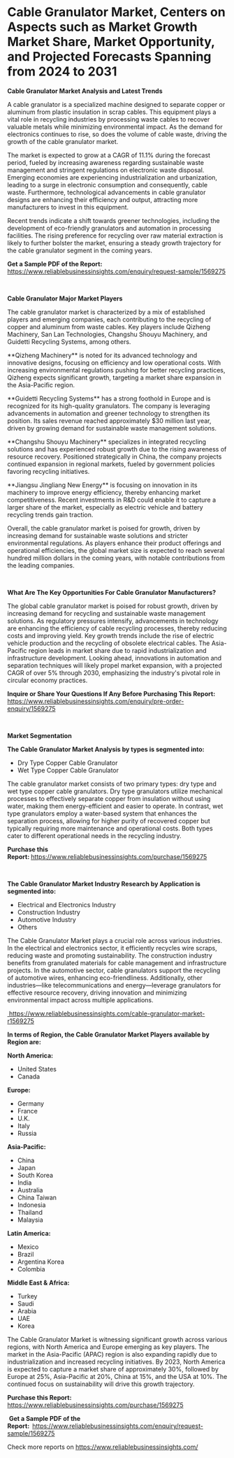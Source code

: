 <p><h1>Cable Granulator Market, Centers on Aspects such as Market Growth Market Share, Market Opportunity, and Projected Forecasts Spanning from 2024 to 2031</h1></p><p><strong>Cable Granulator Market Analysis and Latest Trends</strong></p>
<p><p>A cable granulator is a specialized machine designed to separate copper or aluminum from plastic insulation in scrap cables. This equipment plays a vital role in recycling industries by processing waste cables to recover valuable metals while minimizing environmental impact. As the demand for electronics continues to rise, so does the volume of cable waste, driving the growth of the cable granulator market.</p><p>The market is expected to grow at a CAGR of 11.1% during the forecast period, fueled by increasing awareness regarding sustainable waste management and stringent regulations on electronic waste disposal. Emerging economies are experiencing industrialization and urbanization, leading to a surge in electronic consumption and consequently, cable waste. Furthermore, technological advancements in cable granulator designs are enhancing their efficiency and output, attracting more manufacturers to invest in this equipment. </p><p>Recent trends indicate a shift towards greener technologies, including the development of eco-friendly granulators and automation in processing facilities. The rising preference for recycling over raw material extraction is likely to further bolster the market, ensuring a steady growth trajectory for the cable granulator segment in the coming years.</p></p>
<p><strong>Get a Sample PDF of the Report:&nbsp;</strong> <a href="https://www.reliablebusinessinsights.com/enquiry/request-sample/1569275?utm_campaign=39&utm_medium=2&utm_source=Github&utm_content=ia&utm_term=29122024&utm_id=cable-granulator">https://www.reliablebusinessinsights.com/enquiry/request-sample/1569275</a></p>
<p>&nbsp;</p>
<p><strong>Cable Granulator Major Market Players</strong></p>
<p><p>The cable granulator market is characterized by a mix of established players and emerging companies, each contributing to the recycling of copper and aluminum from waste cables. Key players include Qizheng Machinery, San Lan Technologies, Changshu Shouyu Machinery, and Guidetti Recycling Systems, among others.</p><p>**Qizheng Machinery** is noted for its advanced technology and innovative designs, focusing on efficiency and low operational costs. With increasing environmental regulations pushing for better recycling practices, Qizheng expects significant growth, targeting a market share expansion in the Asia-Pacific region.</p><p>**Guidetti Recycling Systems** has a strong foothold in Europe and is recognized for its high-quality granulators. The company is leveraging advancements in automation and greener technology to strengthen its position. Its sales revenue reached approximately $30 million last year, driven by growing demand for sustainable waste management solutions.</p><p>**Changshu Shouyu Machinery** specializes in integrated recycling solutions and has experienced robust growth due to the rising awareness of resource recovery. Positioned strategically in China, the company projects continued expansion in regional markets, fueled by government policies favoring recycling initiatives.</p><p>**Jiangsu Jingliang New Energy** is focusing on innovation in its machinery to improve energy efficiency, thereby enhancing market competitiveness. Recent investments in R&D could enable it to capture a larger share of the market, especially as electric vehicle and battery recycling trends gain traction.</p><p>Overall, the cable granulator market is poised for growth, driven by increasing demand for sustainable waste solutions and stricter environmental regulations. As players enhance their product offerings and operational efficiencies, the global market size is expected to reach several hundred million dollars in the coming years, with notable contributions from the leading companies.</p></p>
<p>&nbsp;</p>
<p><strong>What Are The Key Opportunities For Cable Granulator Manufacturers?</strong></p>
<p><p>The global cable granulator market is poised for robust growth, driven by increasing demand for recycling and sustainable waste management solutions. As regulatory pressures intensify, advancements in technology are enhancing the efficiency of cable recycling processes, thereby reducing costs and improving yield. Key growth trends include the rise of electric vehicle production and the recycling of obsolete electrical cables. The Asia-Pacific region leads in market share due to rapid industrialization and infrastructure development. Looking ahead, innovations in automation and separation techniques will likely propel market expansion, with a projected CAGR of over 5% through 2030, emphasizing the industry's pivotal role in circular economy practices.</p></p>
<p><strong>Inquire or Share Your Questions If Any Before Purchasing This Report:</strong> <a href="https://www.reliablebusinessinsights.com/enquiry/pre-order-enquiry/1569275?utm_campaign=39&utm_medium=2&utm_source=Github&utm_content=ia&utm_term=29122024&utm_id=cable-granulator">https://www.reliablebusinessinsights.com/enquiry/pre-order-enquiry/1569275</a></p>
<p>&nbsp;</p>
<p><strong>Market Segmentation</strong></p>
<p><strong>The Cable Granulator Market Analysis by types is segmented into:</strong></p>
<p><ul><li>Dry Type Copper Cable Granulator</li><li>Wet Type Copper Cable Granulator</li></ul></p>
<p><p>The cable granulator market consists of two primary types: dry type and wet type copper cable granulators. Dry type granulators utilize mechanical processes to effectively separate copper from insulation without using water, making them energy-efficient and easier to operate. In contrast, wet type granulators employ a water-based system that enhances the separation process, allowing for higher purity of recovered copper but typically requiring more maintenance and operational costs. Both types cater to different operational needs in the recycling industry.</p></p>
<p><strong>Purchase this Report:&nbsp;</strong><a href="https://www.reliablebusinessinsights.com/purchase/1569275?utm_campaign=39&utm_medium=2&utm_source=Github&utm_content=ia&utm_term=29122024&utm_id=cable-granulator">https://www.reliablebusinessinsights.com/purchase/1569275</a></p>
<p>&nbsp;</p>
<p><strong>The Cable Granulator Market Industry Research by Application is segmented into:</strong></p>
<p><ul><li>Electrical and Electronics Industry</li><li>Construction Industry</li><li>Automotive Industry</li><li>Others</li></ul></p>
<p><p>The Cable Granulator Market plays a crucial role across various industries. In the electrical and electronics sector, it efficiently recycles wire scraps, reducing waste and promoting sustainability. The construction industry benefits from granulated materials for cable management and infrastructure projects. In the automotive sector, cable granulators support the recycling of automotive wires, enhancing eco-friendliness. Additionally, other industries—like telecommunications and energy—leverage granulators for effective resource recovery, driving innovation and minimizing environmental impact across multiple applications.</p></p>
<p><a href="https://www.reliablebusinessinsights.com/cable-granulator-market-r1569275?utm_campaign=39&utm_medium=2&utm_source=Github&utm_content=ia&utm_term=29122024&utm_id=cable-granulator">&nbsp;https://www.reliablebusinessinsights.com/cable-granulator-market-r1569275</a></p>
<p><strong>In terms of Region, the Cable Granulator Market Players available by Region are:</strong></p>
<p>
    <p> <strong> North America: </strong>
        <ul>
            <li>United States</li>
            <li>Canada</li>
        </ul>
        </p> 
    <p> <strong> Europe: </strong>
        <ul>
            <li>Germany</li>
            <li>France</li>
            <li>U.K.</li>
            <li>Italy</li>
            <li>Russia</li>
        </ul>
        </p> 
    <p> <strong> Asia-Pacific: </strong>
        <ul>
            <li>China</li>
            <li>Japan</li>
            <li>South Korea</li>
            <li>India</li>
            <li>Australia</li>
            <li>China Taiwan</li>
            <li>Indonesia</li>
            <li>Thailand</li>
            <li>Malaysia</li>
        </ul>
        </p> 
    <p> <strong> Latin America: </strong>
        <ul>
            <li>Mexico</li>
            <li>Brazil</li>
            <li>Argentina Korea</li>
            <li>Colombia</li>
        </ul>
        </p> 
    <p> <strong> Middle East & Africa: </strong>
        <ul>
            <li>Turkey</li>
            <li>Saudi</li>
            <li>Arabia</li>
            <li>UAE</li>
            <li>Korea</li>
        </ul>
    </p>
    </p>
<p><p>The Cable Granulator Market is witnessing significant growth across various regions, with North America and Europe emerging as key players. The market in the Asia-Pacific (APAC) region is also expanding rapidly due to industrialization and increased recycling initiatives. By 2023, North America is expected to capture a market share of approximately 30%, followed by Europe at 25%, Asia-Pacific at 20%, China at 15%, and the USA at 10%. The continued focus on sustainability will drive this growth trajectory.</p></p>
<p><strong>Purchase this Report: </strong><a href="https://www.reliablebusinessinsights.com/purchase/1569275?utm_campaign=39&utm_medium=2&utm_source=Github&utm_content=ia&utm_term=29122024&utm_id=cable-granulator">https://www.reliablebusinessinsights.com/purchase/1569275</a></p>
<p>&nbsp;<strong>Get a Sample PDF of the Report:&nbsp;&nbsp;</strong><a href="https://www.reliablebusinessinsights.com/enquiry/request-sample/1569275?utm_campaign=39&utm_medium=2&utm_source=Github&utm_content=ia&utm_term=29122024&utm_id=cable-granulator">https://www.reliablebusinessinsights.com/enquiry/request-sample/1569275</a></p>
<p><strong></strong></p>
<p>Check more reports on <a href="https://www.reliablebusinessinsights.com/?utm_campaign=39&utm_medium=2&utm_source=Github&utm_content=ia&utm_term=29122024&utm_id=cable-granulator">https://www.reliablebusinessinsights.com/</a></p>